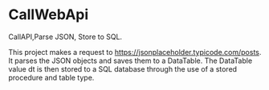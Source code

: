 # CallWebApi
CallAPI,Parse JSON, Store to SQL.

This project makes a request to https://jsonplaceholder.typicode.com/posts. It parses the JSON objects and saves them to a DataTable.
The DataTable value dt is then stored to a SQL database through the use of a stored procedure and table type.

